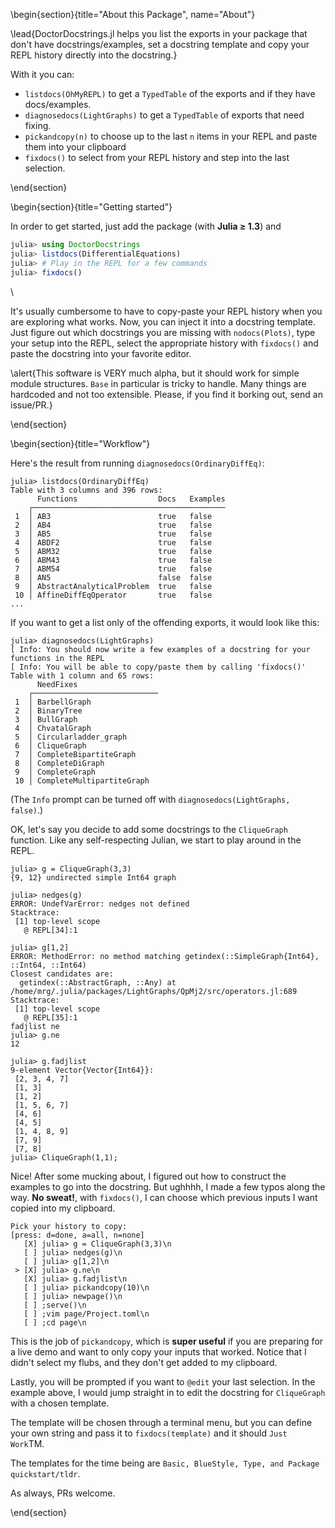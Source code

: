 <!-- =============================
     DoctorDocstrings.jl
    ============================== -->

\begin{section}{title="About this Package", name="About"}

\lead{DoctorDocstrings.jl helps you list the exports in your package that don't have docstrings/examples, set a docstring template and copy your REPL history directly into the docstring.}

With it you can:

* `listdocs(OhMyREPL)` to get a `TypedTable` of the exports and if they have docs/examples.
* `diagnosedocs(LightGraphs)` to get a `TypedTable` of exports that need fixing.
* `pickandcopy(n)` to choose up to the last `n` items in your REPL and paste them into your clipboard
* `fixdocs()` to select from your REPL history and step into the last selection.

\end{section}


<!-- ==============================
     GETTING STARTED
     ============================== -->
\begin{section}{title="Getting started"}


In order to get started, just add the package (with **Julia ≥ 1.3**) and

```julia
julia> using DoctorDocstrings
julia> listdocs(DifferentialEquations)
julia> # Play in the REPL for a few commands
julia> fixdocs() 
```

\\



It's usually cumbersome to have to copy-paste your REPL history when you are exploring what works. Now, you can inject it into a docstring template. Just figure out which docstrings you are missing with `nodocs(Plots)`, type your setup into the REPL, select the appropriate history with `fixdocs()` and paste the docstring into your favorite editor.

\alert{This software is VERY much alpha, but it should work for simple module structures. `Base` in particular is tricky to handle. Many things are hardcoded and not too extensible. Please, if you find it borking out, send an issue/PR.}

\end{section}

<!-- ==============================
     Workflow 
     ============================== -->
\begin{section}{title="Workflow"}


Here's the result from running `diagnosedocs(OrdinaryDiffEq)`:

```julia-repl
julia> listdocs(OrdinaryDiffEq)
Table with 3 columns and 396 rows:
      Functions                  Docs   Examples
    ┌───────────────────────────────────────────
 1  │ AB3                        true   false
 2  │ AB4                        true   false
 3  │ AB5                        true   false
 4  │ ABDF2                      true   false
 5  │ ABM32                      true   false
 6  │ ABM43                      true   false
 7  │ ABM54                      true   false
 8  │ AN5                        false  false
 9  │ AbstractAnalyticalProblem  true   false
 10 │ AffineDiffEqOperator       true   false
...
```

If you want to get a list only of the offending exports, it would look like this:
```julia-repl
julia> diagnosedocs(LightGraphs)
[ Info: You should now write a few examples of a docstring for your functions in the REPL
[ Info: You will be able to copy/paste them by calling 'fixdocs()'
Table with 1 column and 65 rows:
      NeedFixes
    ┌────────────────────────────
 1  │ BarbellGraph
 2  │ BinaryTree
 3  │ BullGraph
 4  │ ChvatalGraph
 5  │ Circularladder_graph
 6  │ CliqueGraph
 7  │ CompleteBipartiteGraph
 8  │ CompleteDiGraph
 9  │ CompleteGraph
 10 │ CompleteMultipartiteGraph
```

(The `Info` prompt can be turned off with `diagnosedocs(LightGraphs, false)`.)

OK, let's say you decide to add some docstrings to the `CliqueGraph` function. Like any self-respecting Julian, we start to play around in the REPL.
```julia-repl
julia> g = CliqueGraph(3,3)
{9, 12} undirected simple Int64 graph

julia> nedges(g)
ERROR: UndefVarError: nedges not defined
Stacktrace:
 [1] top-level scope
   @ REPL[34]:1

julia> g[1,2]
ERROR: MethodError: no method matching getindex(::SimpleGraph{Int64}, ::Int64, ::Int64)
Closest candidates are:
  getindex(::AbstractGraph, ::Any) at /home/mrg/.julia/packages/LightGraphs/QpMj2/src/operators.jl:689
Stacktrace:
 [1] top-level scope
   @ REPL[35]:1
fadjlist ne
julia> g.ne
12

julia> g.fadjlist
9-element Vector{Vector{Int64}}:
 [2, 3, 4, 7]
 [1, 3]
 [1, 2]
 [1, 5, 6, 7]
 [4, 6]
 [4, 5]
 [1, 4, 8, 9]
 [7, 9]
 [7, 8]
julia> CliqueGraph(1,1);
```

Nice! After some mucking about, I figured out how to construct the examples to go into the docstring. But ughhhh, I made a few typos along the way. **No sweat!**, with `fixdocs()`, I can choose which previous inputs I want copied into my clipboard.

```julia-repl
Pick your history to copy:
[press: d=done, a=all, n=none]
   [X] julia> g = CliqueGraph(3,3)\n
   [ ] julia> nedges(g)\n
   [ ] julia> g[1,2]\n
 > [X] julia> g.ne\n
   [X] julia> g.fadjlist\n
   [ ] julia> pickandcopy(10)\n
   [ ] julia> newpage()\n
   [ ] ;serve()\n
   [ ] ;vim page/Project.toml\n
   [ ] ;cd page\n
```

This is the job of `pickandcopy`, which is **super useful** if you are preparing for a live demo and want to only copy your inputs that worked. Notice that I didn't select my flubs, and they don't get added to my clipboard.

Lastly, you will be prompted if you want to `@edit` your last selection. In the example above, I would jump straight in to edit the docstring for `CliqueGraph` with a chosen template.

The template will be chosen through a terminal menu, but you can define your own string and pass it to `fixdocs(template)` and it should `Just Work`TM.

The templates for the time being are `Basic, BlueStyle, Type, and Package quickstart/tldr`.

As always, PRs welcome.

\end{section}
